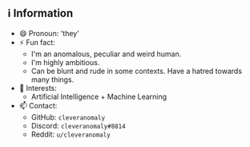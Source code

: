 ## ℹ Information
- 😄 Pronoun: 'they'
- ⚡ Fun fact:
  + I'm an anomalous, peculiar and weird human. 
  + I'm highly ambitious.
  + Can be blunt and rude in some contexts. Have a hatred towards many things.
- 🌟 Interests: 
  + Artificial Intelligence + Machine Learning
- 📫 Contact:
  + GitHub: `cleveranomaly`
  + Discord: `cleveranomaly#8814`
  + Reddit: `u/cleveranomaly`
